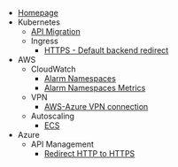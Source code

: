 - [Homepage](README.md)
- Kubernetes
  - [API Migration](kubernetes/api-migration/README.md)
  - Ingress
    - [HTTPS - Default backend redirect](kubernetes/ingress/https-default-backend-redirect.md)
- AWS
  - CloudWatch
    - [Alarm Namespaces](aws/Cloudwatch/Alarms/alarm_namespaces)
    - [Alarm Namespaces Metrics](aws/Cloudwatch/Alarms/alarm_namespace_metrics)
  - VPN
    - [AWS-Azure VPN connection](aws/VPN/aws-azure-vpn-connection.md)
  - Autoscaling
    - [ECS](aws/Autoscaling/ecs-services-autoscaling.md)
- Azure
  - API Management
    - [Redirect HTTP to HTTPS](azure/api-management/redirect-http-https.md)